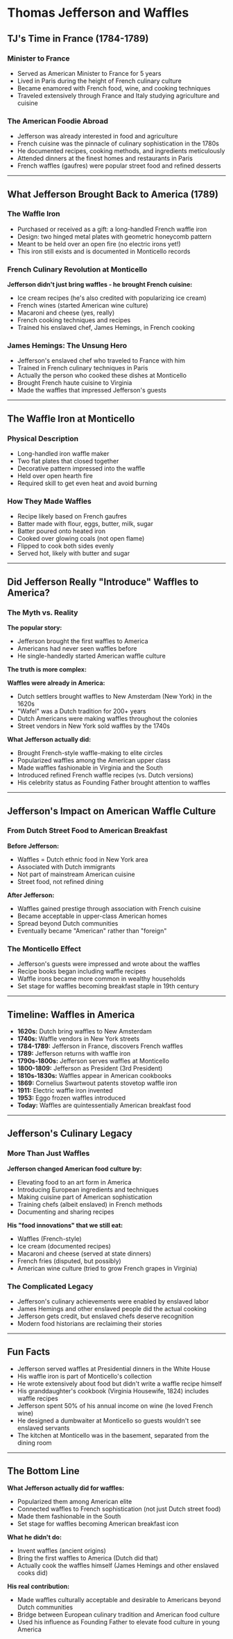 # Thomas Jefferson and Waffles

## TJ's Time in France (1784-1789)

### Minister to France
- Served as American Minister to France for 5 years
- Lived in Paris during the height of French culinary culture
- Became enamored with French food, wine, and cooking techniques
- Traveled extensively through France and Italy studying agriculture and cuisine

### The American Foodie Abroad
- Jefferson was already interested in food and agriculture
- French cuisine was the pinnacle of culinary sophistication in the 1780s
- He documented recipes, cooking methods, and ingredients meticulously
- Attended dinners at the finest homes and restaurants in Paris
- French waffles (gaufres) were popular street food and refined desserts

---

## What Jefferson Brought Back to America (1789)

### The Waffle Iron
- Purchased or received as a gift: a long-handled French waffle iron
- Design: two hinged metal plates with geometric honeycomb pattern
- Meant to be held over an open fire (no electric irons yet!)
- This iron still exists and is documented in Monticello records

### French Culinary Revolution at Monticello
**Jefferson didn't just bring waffles - he brought French cuisine:**
- Ice cream recipes (he's also credited with popularizing ice cream)
- French wines (started American wine culture)
- Macaroni and cheese (yes, really)
- French cooking techniques and recipes
- Trained his enslaved chef, James Hemings, in French cooking

### James Hemings: The Unsung Hero
- Jefferson's enslaved chef who traveled to France with him
- Trained in French culinary techniques in Paris
- Actually the person who cooked these dishes at Monticello
- Brought French haute cuisine to Virginia
- Made the waffles that impressed Jefferson's guests

---

## The Waffle Iron at Monticello

### Physical Description
- Long-handled iron waffle maker
- Two flat plates that closed together
- Decorative pattern impressed into the waffle
- Held over open hearth fire
- Required skill to get even heat and avoid burning

### How They Made Waffles
- Recipe likely based on French gaufres
- Batter made with flour, eggs, butter, milk, sugar
- Batter poured onto heated iron
- Cooked over glowing coals (not open flame)
- Flipped to cook both sides evenly
- Served hot, likely with butter and sugar

---

## Did Jefferson Really "Introduce" Waffles to America?

### The Myth vs. Reality

**The popular story:**
- Jefferson brought the first waffles to America
- Americans had never seen waffles before
- He single-handedly started American waffle culture

**The truth is more complex:**

**Waffles were already in America:**
- Dutch settlers brought waffles to New Amsterdam (New York) in the 1620s
- "Wafel" was a Dutch tradition for 200+ years
- Dutch Americans were making waffles throughout the colonies
- Street vendors in New York sold waffles by the 1740s

**What Jefferson actually did:**
- Brought French-style waffle-making to elite circles
- Popularized waffles among the American upper class
- Made waffles fashionable in Virginia and the South
- Introduced refined French waffle recipes (vs. Dutch versions)
- His celebrity status as Founding Father brought attention to waffles

---

## Jefferson's Impact on American Waffle Culture

### From Dutch Street Food to American Breakfast

**Before Jefferson:**
- Waffles = Dutch ethnic food in New York area
- Associated with Dutch immigrants
- Not part of mainstream American cuisine
- Street food, not refined dining

**After Jefferson:**
- Waffles gained prestige through association with French cuisine
- Became acceptable in upper-class American homes
- Spread beyond Dutch communities
- Eventually became "American" rather than "foreign"

### The Monticello Effect
- Jefferson's guests were impressed and wrote about the waffles
- Recipe books began including waffle recipes
- Waffle irons became more common in wealthy households
- Set stage for waffles becoming breakfast staple in 19th century

---

## Timeline: Waffles in America

- **1620s:** Dutch bring waffles to New Amsterdam
- **1740s:** Waffle vendors in New York streets
- **1784-1789:** Jefferson in France, discovers French waffles
- **1789:** Jefferson returns with waffle iron
- **1790s-1800s:** Jefferson serves waffles at Monticello
- **1800-1809:** Jefferson as President (3rd President)
- **1810s-1830s:** Waffles appear in American cookbooks
- **1869:** Cornelius Swartwout patents stovetop waffle iron
- **1911:** Electric waffle iron invented
- **1953:** Eggo frozen waffles introduced
- **Today:** Waffles are quintessentially American breakfast food

---

## Jefferson's Culinary Legacy

### More Than Just Waffles

**Jefferson changed American food culture by:**
- Elevating food to an art form in America
- Introducing European ingredients and techniques
- Making cuisine part of American sophistication
- Training chefs (albeit enslaved) in French methods
- Documenting and sharing recipes

**His "food innovations" that we still eat:**
- Waffles (French-style)
- Ice cream (documented recipes)
- Macaroni and cheese (served at state dinners)
- French fries (disputed, but possibly)
- American wine culture (tried to grow French grapes in Virginia)

### The Complicated Legacy
- Jefferson's culinary achievements were enabled by enslaved labor
- James Hemings and other enslaved people did the actual cooking
- Jefferson gets credit, but enslaved chefs deserve recognition
- Modern food historians are reclaiming their stories

---

## Fun Facts

- Jefferson served waffles at Presidential dinners in the White House
- His waffle iron is part of Monticello's collection
- He wrote extensively about food but didn't write a waffle recipe himself
- His granddaughter's cookbook (Virginia Housewife, 1824) includes waffle recipes
- Jefferson spent 50% of his annual income on wine (he loved French wine)
- He designed a dumbwaiter at Monticello so guests wouldn't see enslaved servants
- The kitchen at Monticello was in the basement, separated from the dining room

---

## The Bottom Line

**What Jefferson actually did for waffles:**
- Popularized them among American elite
- Connected waffles to French sophistication (not just Dutch street food)
- Made them fashionable in the South
- Set stage for waffles becoming American breakfast icon

**What he didn't do:**
- Invent waffles (ancient origins)
- Bring the first waffles to America (Dutch did that)
- Actually cook the waffles himself (James Hemings and other enslaved cooks did)

**His real contribution:**
- Made waffles culturally acceptable and desirable to Americans beyond Dutch communities
- Bridge between European culinary tradition and American food culture
- Used his influence as Founding Father to elevate food culture in young America
